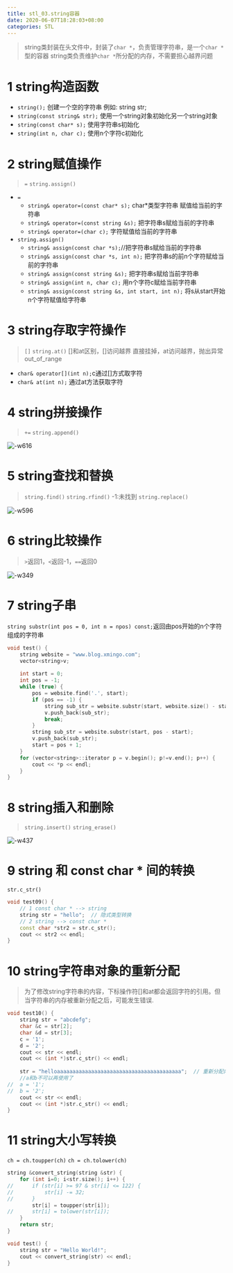 ```yaml
---
title: stl_03.string容器
date: 2020-06-07T18:28:03+08:00
categories: STL
---
```


> string类封装在头文件<string>中，封装了`char *`，负责管理字符串，是一个`char *`型的容器
> string类负责维护`char *`所分配的内存，不需要担心越界问题

# 1 string构造函数
* `string();` 创建一个空的字符串 例如: string str;      
* `string(const string& str);` 使用一个string对象初始化另一个string对象
* `string(const char* s);` 使用字符串s初始化
* `string(int n, char c);` 使用n个字符c初始化 

# 2 string赋值操作
> `=`
> `string.assign()`

* `=`
    * `string& operator=(const char* s);` char*类型字符串 赋值给当前的字符串
    * `string& operator=(const string &s);` 把字符串s赋给当前的字符串
    * `string& operator=(char c);` 字符赋值给当前的字符串
* `string.assign()`
    * `string& assign(const char *s);`//把字符串s赋给当前的字符串
    * `string& assign(const char *s, int n);` 把字符串s的前n个字符赋给当前的字符串
    * `string& assign(const string &s);` 把字符串s赋给当前字符串
    * `string& assign(int n, char c);` 用n个字符c赋给当前字符串
    * `string& assign(const string &s, int start, int n);` 将s从start开始n个字符赋值给字符串

# 3 string存取字符操作
> `[]`
> `string.at()`
> []和at区别，[]访问越界 直接挂掉，at访问越界，抛出异常 out_of_range
    
* `char& operator[](int n);`c通过[]方式取字符
* `char& at(int n);` 通过at方法获取字符

# 4 string拼接操作
> `+=`
> `string.append()`

![-w616](media/15915250070500.jpg)

# 5 string查找和替换
> `string.find()` `string.rfind()` -1:未找到
> `string.replace()`

![-w596](media/15915250894738.jpg)

# 6 string比较操作
> `>`返回1，`<`返回-1，`==`返回0

![-w349](media/15915251588580.jpg)

# 7 string子串
`string substr(int pos = 0, int n = npos) const;`返回由pos开始的n个字符组成的字符串

```cpp
void test() {
	string website = "www.blog.xmingo.com";
	vector<string>v;
	
	int start = 0;
	int pos = -1;
	while (true) {
		pos = website.find('.', start);
		if (pos == -1) {
			string sub_str = website.substr(start, website.size() - start);
			v.push_back(sub_str);
			break;
		}
		string sub_str = website.substr(start, pos - start);
		v.push_back(sub_str);
		start = pos + 1;
	}
	for (vector<string>::iterator p = v.begin(); p!=v.end(); p++) {
		cout << *p << endl;
    }
}
```

# 8 string插入和删除
> `string.insert()`
> `string_erase()`

![-w437](media/15915252586180.jpg)

# 9 string 和 const char * 间的转换
`str.c_str()`

```cpp
void test09() {
	// 1 const char * --> string
	string str = "hello";  // 隐式类型转换
	// 2 string --> const char *
	const char *str2 = str.c_str();
	cout << str2 << endl;
}
```

# 10 string字符串对象的重新分配
> 为了修改string字符串的内容，下标操作符[]和at都会返回字符的引用。但当字符串的内存被重新分配之后，可能发生错误.

```cpp
void test10() {
	string str = "abcdefg";
	char &c = str[2];
	char &d = str[3];
	c = '1';
	d = '2';
	cout << str << endl;
	cout << (int *)str.c_str() << endl;
	
	str = "helloaaaaaaaaaaaaaaaaaaaaaaaaaaaaaaaaaaaaaaaa";  // 重新分配内存
	//a和b不可以再使用了
//	a = '1';
//	b = '2';
	cout << str << endl;
	cout << (int *)str.c_str() << endl;
}
```

# 11 string大小写转换
`ch = ch.toupper(ch)`
`ch = ch.tolower(ch)`

```cpp
string &convert_string(string &str) {
	for (int i=0; i<str.size(); i++) {
//		if (str[i] >= 97 & str[i] <= 122) {
//			str[i] -= 32;
//		}
		str[i] = toupper(str[i]);
//		str[i] = tolower(str[i]);
	}
	return str;
}

void test() {
	string str = "Hello World!";
	cout << convert_string(str) << endl;
}
```
